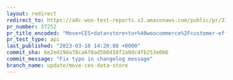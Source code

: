 ```yaml
---
layout: redirect
redirect_to: https://a8c-woo-test-reports.s3.amazonaws.com/public/pr/37252/api/index.html
pr_number: 37252
pr_title_encoded: "Move+CES+data+store+to+%40woocommerce%2Fcustomer-effort-score"
pr_test_type: api
last_published: "2023-03-16 14:20:08 +0000"
commit_sha: 6e2ed19da78ca6f8ad5b0d18f2a0dc4fb253e0b6
commit_message: "Fix typo in changelog message"
branch_name: update/move-ces-data-store
---
```

